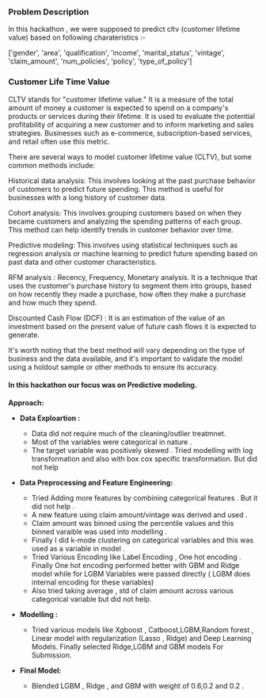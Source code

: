### Problem Description

In this hackathon , we were supposed to predict cltv (customer lifetime value) based on following charateristics :- 

['gender',
 'area',
 'qualification',
 'income',
 'marital_status',
 'vintage',
 'claim_amount',
 'num_policies',
 'policy',
 'type_of_policy']
 
 
### Customer Life Time Value

CLTV stands for "customer lifetime value." It is a measure of the total amount of money a customer is expected to spend on a company's products or services during their lifetime. It is used to evaluate the potential profitability of acquiring a new customer and to inform marketing and sales strategies. Businesses such as e-commerce, subscription-based services, and retail often use this metric.

There are several ways to model customer lifetime value (CLTV), but some common methods include:

Historical data analysis: This involves looking at the past purchase behavior of customers to predict future spending. This method is useful for businesses with a long history of customer data.

Cohort analysis: This involves grouping customers based on when they became customers and analyzing the spending patterns of each group. This method can help identify trends in customer behavior over time.

Predictive modeling: This involves using statistical techniques such as regression analysis or machine learning to predict future spending based on past data and other customer characteristics.

RFM analysis : Recency, Frequency, Monetary analysis. It is a technique that uses the customer's purchase history to segment them into groups, based on how recently they made a purchase, how often they make a purchase and how much they spend.

Discounted Cash Flow (DCF) : It is an estimation of the value of an investment based on the present value of future cash flows it is expected to generate.

It's worth noting that the best method will vary depending on the type of business and the data available, and it's important to validate the model using a holdout sample or other methods to ensure its accuracy.

#### In this hackathon our focus was on Predictive modeling.

**Approach:**

- **Data Exploartion :**
  - Data did not require much of the cleaning/outlier treatmnet.
  - Most of the variables were categorical in nature .
  - The target variable was positively skewed . Tried modelling with log transformation and also with box cox specific transformation. But did not help


- **Data Preprocessing and Feature Engineering:**
  - Tried Adding more features by combining categorical features . But it did not help .
  - A new feature using claim amount/vintage was derived and used .
  -  Claim amount was binned using the percentile values and this binned varaible was used into modelling . 
  - Finally I did k-mode clustering on categorical variables and this was used as a variable in model .
  - Tried Various Encoding like Label Encoding , One hot encoding . Finally One hot encoding performed better with GBM and Ridge model while for LGBM
     Variables were passed directly ( LGBM does internal encoding for these variables)
  - Also tried taking average , std  of claim amount across various categorical variable but did not help.

- **Modelling :**
  - Tried various models like Xgboost , Catboost,LGBM,Random forest , Linear model with regularization  (Lasso , Ridge) and Deep Learning Models. Finally selected Ridge,LGBM and GBM models
     For Submission. 
- **Final Model:**
  - Blended LGBM , Ridge , and GBM with weight of 0.6,0.2 and 0.2 .


 
